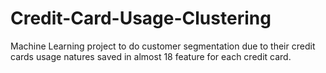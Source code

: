 # Credit-Card-Usage-Clustering
Machine Learning project to do customer segmentation due to their credit cards usage natures saved in almost 18 feature for each credit card.

